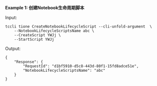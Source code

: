 **Example 1: 创建Notebook生命周期脚本**



Input: 

```
tccli tione CreateNotebookLifecycleScript --cli-unfold-argument  \
    --NotebookLifecycleScriptsName abc \
    --CreateScript YWJj \
    --StartScript YWJj
```

Output: 
```
{
    "Response": {
        "RequestId": "d1bf5910-d5c8-443d-80f1-15fd8adce51e",
        "NotebookLifecycleScriptsName": "abc"
    }
}
```

